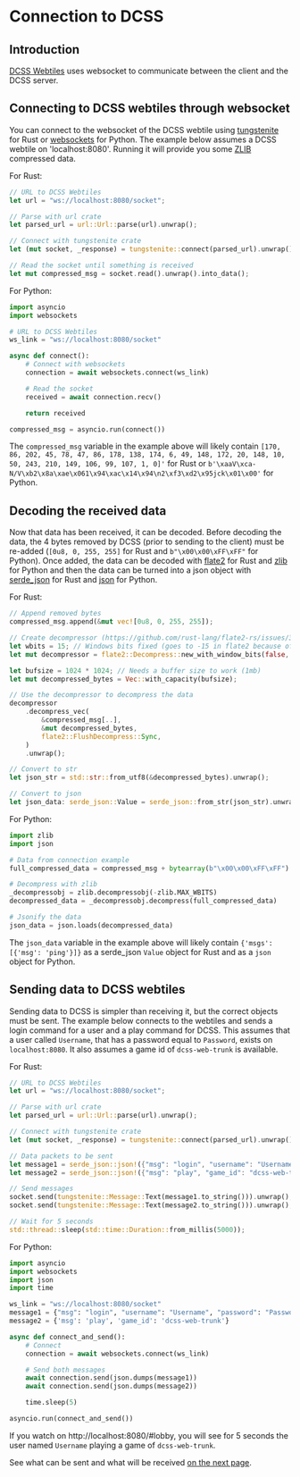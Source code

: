 # Connection to DCSS

## Introduction

[DCSS Webtiles](https://crawl.develz.org/wordpress/howto) uses websocket to communicate between the client and the DCSS server. 

## Connecting to DCSS webtiles through websocket

You can connect to the websocket of the DCSS webtile using [tungstenite](https://docs.rs/tungstenite/latest/tungstenite/) for Rust or [websockets](https://websockets.readthedocs.io/en/stable/) for Python. The example below assumes a DCSS webtile on 'localhost:8080'. Running it will provide you some [ZLIB](https://www.zlib.net/) compressed data.

For Rust:

```rust
// URL to DCSS Webtiles
let url = "ws://localhost:8080/socket";

// Parse with url crate
let parsed_url = url::Url::parse(url).unwrap();

// Connect with tungstenite crate
let (mut socket, _response) = tungstenite::connect(parsed_url).unwrap();

// Read the socket until something is received
let mut compressed_msg = socket.read().unwrap().into_data();
```

For Python:

```python
import asyncio
import websockets

# URL to DCSS Webtiles
ws_link = "ws://localhost:8080/socket"

async def connect():
    # Connect with websockets
    connection = await websockets.connect(ws_link)

    # Read the socket
    received = await connection.recv()

    return received

compressed_msg = asyncio.run(connect())
```

The `compressed_msg` variable in the example above will likely contain `[170, 86, 202, 45, 78, 47, 86, 178, 138, 174, 6, 49, 148, 172, 20, 148, 10, 50, 243, 210, 149, 106, 99, 107, 1, 0]'` for Rust or `b'\xaaV\xca-N/V\xb2\x8a\xae\x061\x94\xac\x14\x94\n2\xf3\xd2\x95jck\x01\x00'` for Python.

## Decoding the received data

Now that data has been received, it can be decoded. Before decoding the data, the 4 bytes removed by DCSS (prior to sending to the client) must be re-added (`[0u8, 0, 255, 255]` for Rust and `b"\x00\x00\xFF\xFF"` for Python). Once added, the data can be decoded with [flate2](https://docs.rs/flate2/latest/flate2/) for Rust and [zlib](https://docs.python.org/3/library/zlib.html) for Python and then the data can be turned into a json object with [serde_json](https://docs.rs/serde_json/latest/serde_json/) for Rust and [json](https://docs.python.org/3/library/json.html) for Python.

For Rust:

```rust
// Append removed bytes
compressed_msg.append(&mut vec![0u8, 0, 255, 255]);

// Create decompressor (https://github.com/rust-lang/flate2-rs/issues/312)
let wbits = 15; // Windows bits fixed (goes to -15 in flate2 because of zlib_header = false)
let mut decompressor = flate2::Decompress::new_with_window_bits(false, wbits);

let bufsize = 1024 * 1024; // Needs a buffer size to work (1mb)
let mut decompressed_bytes = Vec::with_capacity(bufsize);

// Use the decompressor to decompress the data
decompressor
    .decompress_vec(
        &compressed_msg[..],
        &mut decompressed_bytes,
        flate2::FlushDecompress::Sync,
    )
    .unwrap();

// Convert to str
let json_str = std::str::from_utf8(&decompressed_bytes).unwrap();

// Convert to json
let json_data: serde_json::Value = serde_json::from_str(json_str).unwrap();
```

For Python:

```python
import zlib
import json

# Data from connection example
full_compressed_data = compressed_msg + bytearray(b"\x00\x00\xFF\xFF")

# Decompress with zlib
_decompressobj = zlib.decompressobj(-zlib.MAX_WBITS)
decompressed_data = _decompressobj.decompress(full_compressed_data)

# Jsonify the data
json_data = json.loads(decompressed_data)
```

The `json_data` variable in the example above will likely contain `{'msgs': [{'msg': 'ping'}]}` as a serde_json `Value` object for Rust and as a `json` object for Python.

## Sending data to DCSS webtiles

Sending data to DCSS is simpler than receiving it, but the correct objects must be sent. The example below connects to the webtiles and sends a login command for a user and a play command for DCSS. This assumes that a user called `Username`, that has a password equal to `Password`, exists on `localhost:8080`. It also assumes a game id of `dcss-web-trunk` is available.

For Rust:

```rust
// URL to DCSS Webtiles
let url = "ws://localhost:8080/socket";

// Parse with url crate
let parsed_url = url::Url::parse(url).unwrap();

// Connect with tungstenite crate
let (mut socket, _response) = tungstenite::connect(parsed_url).unwrap();

// Data packets to be sent
let message1 = serde_json::json!({"msg": "login", "username": "Username", "password": "Password"});
let message2 = serde_json::json!({"msg": "play", "game_id": "dcss-web-trunk"});

// Send messages
socket.send(tungstenite::Message::Text(message1.to_string())).unwrap();
socket.send(tungstenite::Message::Text(message2.to_string())).unwrap();

// Wait for 5 seconds
std::thread::sleep(std::time::Duration::from_millis(5000));
```

For Python: 

```python
import asyncio
import websockets
import json
import time

ws_link = "ws://localhost:8080/socket"
message1 = {"msg": "login", "username": "Username", "password": "Password"}
message2 = {'msg': 'play', 'game_id': 'dcss-web-trunk'}

async def connect_and_send():
    # Connect
    connection = await websockets.connect(ws_link)

    # Send both messages
    await connection.send(json.dumps(message1))
    await connection.send(json.dumps(message2))

    time.sleep(5)

asyncio.run(connect_and_send())
```

If you watch on http://localhost:8080/#lobby, you will see for 5 seconds the user named `Username` playing a game of `dcss-web-trunk`.

See what can be sent and what will be received [on the next page](2.%20send_receive.md).